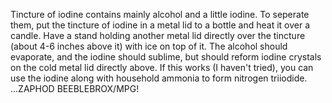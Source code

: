 Tincture of iodine contains mainly alcohol and a little iodine.  To
seperate them, put the tincture of iodine in a metal lid to a bottle and heat
it over a candle.  Have a stand holding another metal lid directly over the
tincture (about 4-6 inches above it) with ice on top of it.  The alcohol
should evaporate, and the iodine should sublime, but should reform iodine
crystals on the cold metal lid directly above.  If this works (I haven't
tried), you can use the iodine along with household ammonia to form nitrogen
triiodide.
                                            ...ZAPHOD BEEBLEBROX/MPG!
